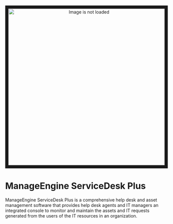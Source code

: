 <p align="center">
<img src="https://images.ctfassets.net/zsv3d0ugroxu/1oAd3hH1D5JccIvhjeIwjI/3e33005c2f00a8890fd80dac133a96f1/Logo_ManageEngine" width="500px" alt="Image is not loaded" border="10">
</p>
<h1>ManageEngine ServiceDesk Plus</h1>
ManageEngine ServiceDesk Plus is a comprehensive help desk and asset management software that provides help desk agents and IT managers an integrated console to monitor and maintain the assets and IT requests generated from the users of the IT resources in an organization. 
